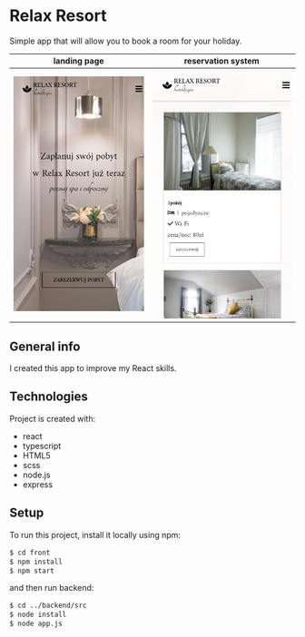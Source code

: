 # Relax Resort
Simple app that will allow you to book a room for your holiday.

landing page             |  reservation system
:-------------------------:|:-------------------------:
![Alt text](./phone-landing-page-view.png?raw=true "Title")  |  ![Alt text](./phone-reservation-view.png?raw=true "Title")

## General info
I created this app to improve my React skills.

## Technologies
Project is created with: 
* react
* typescript
* HTML5
* scss
* node.js
* express

## Setup
To run this project, install it locally using npm:

```
$ cd front
$ npm install
$ npm start
```
and then run backend:

```
$ cd ../backend/src
$ node install
$ node app.js
```